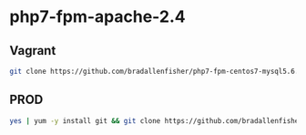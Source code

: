 # php7-fpm-apache-2.4

## Vagrant
```bash
git clone https://github.com/bradallenfisher/php7-fpm-centos7-mysql5.6.git; cd php7-centos7-mysql5.6; vagrant up
```

## PROD
```bash
yes | yum -y install git && git clone https://github.com/bradallenfisher/php7-fpm-centos7-mysql5.6.git && cd php7-centos7-mysql5.6 && chmod 700 install/prod.sh && install/prod.sh
```
